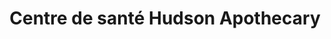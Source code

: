 ---
title: "Centre de santé Hudson Apothecary"
url: /hudson/centre-de-sante-hudson-apothecary/
shop: beauty
---